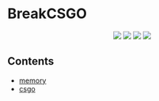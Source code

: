 # BreakCSGO

<p align="center">
    <img src="https://img.shields.io/badge/game-CSGO-yellow?style=plastic">
    <img src="https://img.shields.io/badge/platform-windows-blue?style=plastic">
    <img src="https://img.shields.io/badge/arch-X86-red?style=plastic">
    <img src="https://img.shields.io/badge/language-C++-ff69b4?style=plastic">
</p>

## Contents

- [memory](doc/memory.md)
- [csgo](doc/csgo.md)
